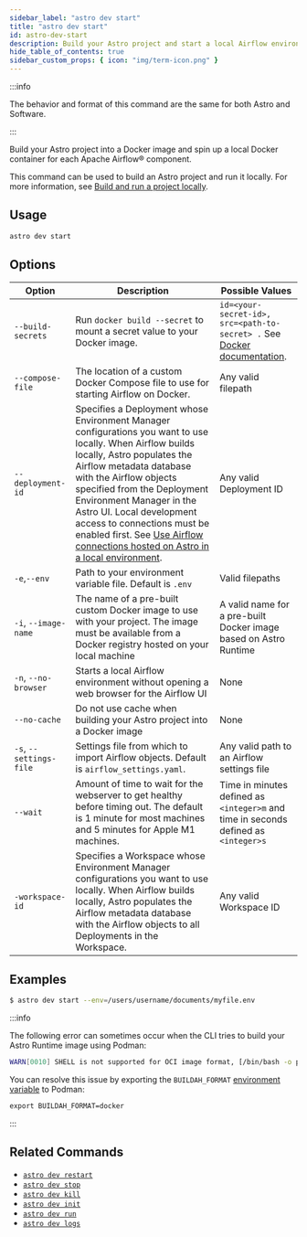 ```yaml
---
sidebar_label: "astro dev start"
title: "astro dev start"
id: astro-dev-start
description: Build your Astro project and start a local Airflow environment.
hide_table_of_contents: true
sidebar_custom_props: { icon: "img/term-icon.png" }
---
```


:::info

The behavior and format of this command are the same for both Astro and Software.

:::

Build your Astro project into a Docker image and spin up a local Docker container for each Apache Airflow® component.

This command can be used to build an Astro project and run it locally. For more information, see [Build and run a project locally](cli/run-airflow-locally.md).

## Usage

```sh
astro dev start
```

## Options

| Option                  | Description                                                                                                                                                                                                                                                        | Possible Values                                                                     |
| ----------------------- | ------------------------------------------------------------------------------------------------------------------------------------------------------------------------------------------------------------------------------------------------------------------ | ----------------------------------------------------------------------------------- |
| `--build-secrets` | Run `docker build --secret` to mount a secret value to your Docker image. | `id=<your-secret-id>, src=<path-to-secret> .` See [Docker documentation](https://docs.docker.com/build/building/secrets/#secret-mounts). |
| `--compose-file`        | The location of a custom Docker Compose file to use for starting Airflow on Docker.                                                                                                                                                                                | Any valid filepath                                                                  |
| `--deployment-id`        | Specifies a Deployment whose Environment Manager configurations you want to use locally. When Airflow builds locally, Astro populates the Airflow metadata database with the Airflow objects specified from the Deployment Environment Manager in the Astro UI. Local development access to connections must be enabled first. See [Use Airflow connections hosted on Astro in a local environment](local-connections.md).                                          | Any valid Deployment ID                                                             |
| `-e`,`--env`            | Path to your environment variable file. Default is `.env`                                                                                                                                                                                                          | Valid filepaths                                                                     |
| `-i`, `--image-name`    | The name of a pre-built custom Docker image to use with your project. The image must be available from a Docker registry hosted on your local machine                                                                                                              | A valid name for a pre-built Docker image based on Astro Runtime                    |
| `-n`, `--no-browser`    | Starts a local Airflow environment without opening a web browser for the Airflow UI                                                                                                                                                                                | None                                                                                |
| `--no-cache`            | Do not use cache when building your Astro project into a Docker image                                                                                                                                                                                              | None                                                                                |
| `-s`, `--settings-file` | Settings file from which to import Airflow objects. Default is `airflow_settings.yaml`.                                                                                                                                                                            | Any valid path to an Airflow settings file                                          |
| `--wait`                | Amount of time to wait for the webserver to get healthy before timing out. The default is 1 minute for most machines and 5 minutes for Apple M1 machines.                                                                                                          | Time in minutes defined as `<integer>m` and time in seconds defined as `<integer>s` |
| `-workspace-id`         | Specifies a Workspace whose Environment Manager configurations you want to use locally. When Airflow builds locally, Astro populates the Airflow metadata database with the Airflow objects to all Deployments in the Workspace. | Any valid Workspace ID                                                              |

## Examples

```sh
$ astro dev start --env=/users/username/documents/myfile.env
```

:::info

The following error can sometimes occur when the CLI tries to build your Astro Runtime image using Podman:

```bash
WARN[0010] SHELL is not supported for OCI image format, [/bin/bash -o pipefail -e -u -x -c] will be ignored. Must use `docker` format
```

You can resolve this issue by exporting the `BUILDAH_FORMAT` [environment variable](astro/environment-variables.md) to Podman:

```dockerfile
export BUILDAH_FORMAT=docker
```

:::

## Related Commands

- [`astro dev restart`](cli/astro-dev-restart.md)
- [`astro dev stop`](cli/astro-dev-stop.md)
- [`astro dev kill`](cli/astro-dev-kill.md)
- [`astro dev init`](cli/astro-dev-init.md)
- [`astro dev run`](cli/astro-dev-run.md)
- [`astro dev logs`](cli/astro-dev-logs.md)
